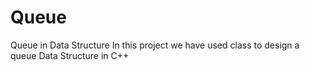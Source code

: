 # Queue
Queue in Data Structure
In this project we have used class to design a queue Data Structure in C++

